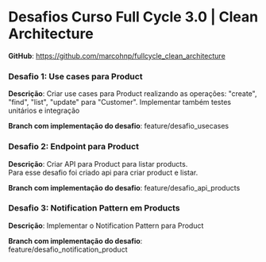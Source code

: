 # Desafios Curso Full Cycle 3.0 | Clean Architecture

**GitHub**: https://github.com/marcohnp/fullcycle_clean_architecture

### Desafio 1: Use cases para Product
**Descrição**: Criar use cases para Product realizando as operações: "create", "find", "list", "update" para "Customer". Implementar também testes unitários e integração  
   
**Branch com implementação do desafio**: feature/desafio_usecases

### Desafio 2: Endpoint para Product
**Descrição**: Criar API para Product para listar products.   
Para esse desafio foi criado api para criar product e listar.
   
**Branch com implementação do desafio**: feature/desafio_api_products

### Desafio 3: Notification Pattern em Products
**Descrição**: Implementar o Notification Pattern para Product
   
**Branch com implementação do desafio**: feature/desafio_notification_product
